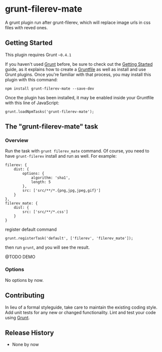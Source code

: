 # grunt-filerev-mate

A grunt plugin run after grunt-filerev, which will replace image urls in css files with  reved ones.

## Getting Started
This plugin requires Grunt `~0.4.1`

If you haven't used [Grunt](http://gruntjs.com/) before, be sure to check out the [Getting Started](http://gruntjs.com/getting-started) guide, as it explains how to create a [Gruntfile](http://gruntjs.com/sample-gruntfile) as well as install and use Grunt plugins. Once you're familiar with that process, you may install this plugin with this command:

	npm install grunt-filerev-mate --save-dev

Once the plugin has been installed, it may be enabled inside your Gruntfile with this line of JavaScript:

	grunt.loadNpmTasks('grunt-filerev-mate');

## The "grunt-filerev-mate" task

### Overview

Run the task with `grunt filerev_mate` command. Of course, you need to have `grunt-filerev` install and run as well. For example:

```
filerev: {
    dist: {
        options: {
            algorithm: 'sha1',
            length: 5
        },
        src: ['src/**/*.{png,jpg,jpeg,gif}']
    }
},
filerev_mate: {
    dist: {
        src: ['src/**/*.css']
    }
}
```

register default command

```
grunt.registerTask('default', ['filerev', 'filerev_mate']);
```

then run `grunt`, and you will see the result.

@TODO  DEMO


### Options

No options by now.

## Contributing
In lieu of a formal styleguide, take care to maintain the existing coding style. Add unit tests for any new or changed functionality. Lint and test your code using [Grunt](http://gruntjs.com/).

## Release History
* None by now
